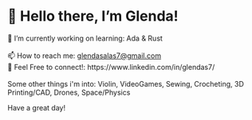 <h1>👋 Hello there, I’m Glenda!</h1>
🌱 I’m currently working on learning: Ada & Rust<br><br>
📫 How to reach me: <a href="mailto:glendasalas7@gmail.com">glendasalas7@gmail.com</a> 
<br>👯 Feel Free to connect!: https://www.linkedin.com/in/glendas7/ <br><br>
Some other things i'm into: Violin, VideoGames, Sewing, Crocheting, 3D Printing/CAD, Drones, Space/Physics

Have a great day!
<!---
glendasalas7/glendasalas7 is a ✨ special ✨ repository because its `README.md` (this file) appears on your GitHub profile.
You can click the Preview link to take a look at your changes.
--->
